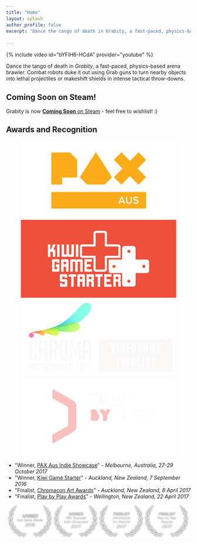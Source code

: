 ```yaml
---
title: "Home"
layout: splash
author_profile: false
excerpt: "Dance the tango of death in Grabity, a fast-paced, physics-based arena brawler."

---
```


{% include video id="bYFIH6-HCdA" provider="youtube" %}

Dance the tango of death in *Grabity*, a fast-paced, physics-based arena brawler. Combat robots duke it out using Grab guns to turn nearby objects into lethal projectiles or makeshift shields in intense tactical throw-downs.


## Coming Soon on Steam!

Grabity is now [**Coming Soon** on Steam](http://store.steampowered.com/app/652810/Grabity/) - feel free to wishlist! :)


## Awards and Recognition


<figure class="half">
    <a href="http://aus.paxsite.com/indie/2017/08#grabity"><img src="/assets/images/awards/pax_aus_logo01_512x256.png"></a>
    <a href="http://nzgda.com/news/kiwi-game-starter-2016/"><img src="/assets/images/awards/KGS_Logo_Red_BG_512x256.png"></a>
    <a href="http://www.chromacon.co.nz/art-awards/"><img src="/assets/images/awards/Chroma_Art_Awards_2017_Videogame_Finalist_colour_512x256.png"></a>
    <a href="http://www.playbyplay.co.nz/awards/"><img src="/assets/images/awards/PBP17-Finalist-Dark_512x256.png"></a>
</figure>

- "Winner, [PAX Aus Indie Showcase](http://aus.paxsite.com/indie/2017/08#grabity)" - *Melbourne, Australia, 27-29 October 2017*
- "Winner, [Kiwi Game Starter](http://nzgda.com/news/kiwi-game-starter-2016/)" - *Auckland, New Zealand, 7 September 2016*
- "Finalist, [Chromacon Art Awards](http://www.chromacon.co.nz/art-awards/)" - *Auckland, New Zealand, 8 April 2017*
- "Finalist, [Play by Play Awards](http://www.playbyplay.co.nz/awards/)" - *Wellington, New Zealand, 22 April 2017*

<center><img src="/assets/images/grabity-awards.png"></center>
